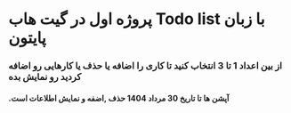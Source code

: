 <h1>پروژه اول در گیت هاب Todo list با زبان پایتون</h1>
<h3>از بین اعداد 1 تا 3 انتخاب کنید تا کاری را اضافه یا حذف یا کارهایی رو اضافه کردید رو نمایش بده</h3>
<h4>.آپشن ها تا تاریخ 30 مرداد 1404 حذف ,اضفه و نمایش اطلاعات است</h4>
